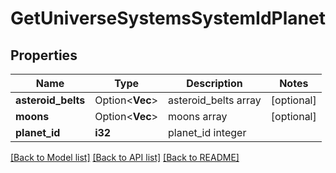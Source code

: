 # GetUniverseSystemsSystemIdPlanet

## Properties

Name | Type | Description | Notes
------------ | ------------- | ------------- | -------------
**asteroid_belts** | Option<**Vec<i32>**> | asteroid_belts array | [optional]
**moons** | Option<**Vec<i32>**> | moons array | [optional]
**planet_id** | **i32** | planet_id integer | 

[[Back to Model list]](../README.md#documentation-for-models) [[Back to API list]](../README.md#documentation-for-api-endpoints) [[Back to README]](../README.md)


